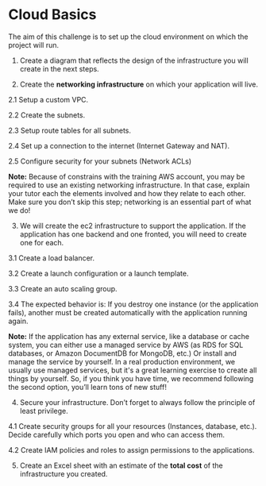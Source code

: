 # Cloud Basics

The aim of this challenge is to set up the cloud environment on which the project will run. 
1. Create a diagram that reflects the design of the infrastructure you will create in the next steps.  


2. Create the **networking infrastructure** on which your application will live.  

2.1 Setup a custom VPC. 

2.2 Create the subnets.  

2.3 Setup route tables for all subnets.  

2.4 Set up a connection to the internet (Internet Gateway and NAT). 

2.5 Configure security for your subnets (Network ACLs) 

**Note:** Because of constrains with the training AWS account, you may be required to use an existing networking infrastructure. In that case, explain your tutor each the elements involved and how they relate to each other. Make sure you don’t skip this step; networking is an essential part of what we do! 


3. We will create the ec2 infrastructure to support the application. If the application has one backend and one fronted, you will need to create one for each.  

3.1 Create a load balancer. 

3.2 Create a launch configuration or a launch template. 

3.3 Create an auto scaling group. 

3.4 The expected behavior is: If you destroy one instance (or the application fails), another must be created automatically with the application running again.  

**Note:** If the application has any external service, like a database or cache system, you can either use a managed service by AWS (as RDS for SQL databases, or Amazon DocumentDB for MongoDB, etc.) Or install and manage the service by yourself. In a real production environment, we usually use managed services, but it's a great learning exercise to create all things by yourself. So, if you think you have time, we recommend following the second option, you’ll learn tons of new stuff! 


4. Secure your infrastructure. Don’t forget to always follow the principle of least privilege. 

4.1  Create security groups for all your resources (Instances, database, etc.). Decide carefully which ports you open and who can access them. 

4.2 Create IAM policies and roles to assign permissions to the applications.


5. Create an Excel sheet with an estimate of the **total cost**  of the infrastructure you created.
